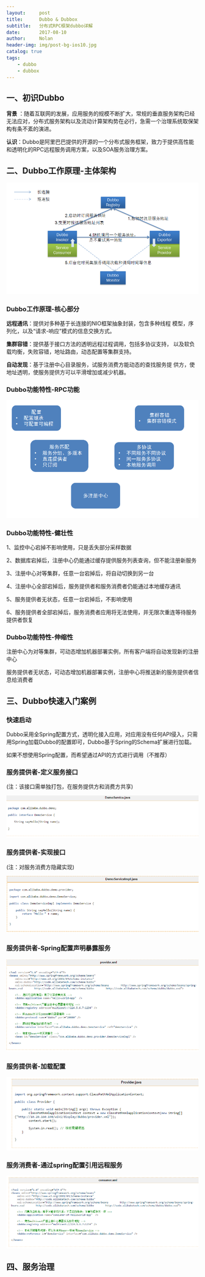 ```yaml
---
layout:     post
title:      Dubbo & Dubbox
subtitle:   分布式RPC框架dubbo详解
date:       2017-08-10
author:     Nolan
header-img: img/post-bg-ios10.jpg
catalog: true
tags:
    - dubbo
    - dubbox
---
```

## 一、初识Dubbo ##

**背景** ：随着互联网的发展，应用服务的规模不断扩大，常规的垂直服务架构已经无法应对，分布式服务架构以及流动计算架构势在必行，急需一个治理系统取保架构有条不紊的演进。

**认识**：Dubbo是阿里巴巴提供的开源的一个分布式服务框架，致力于提供高性能和透明化的RPC远程服务调用方案，以及SOA服务治理方案。

## 二、Dubbo工作原理-主体架构 ##

![dubbo架构设计](/img/dubbo_job_lc.jpg)

### Dubbo工作原理-核心部分 ###

**远程通讯**：提供对多种基于长连接的NIO框架抽象封装，包含多种线程
模型，序列化，以及“请求-响应”模式的信息交换方式。

**集群容错**：提供基于接口方法的透明远程过程调用，包括多协议支持，
以及软负载均衡，失败容错，地址路由，动态配置等集群支持。

**自动发现**：基于注册中心目录服务，试服务消费方能动态的查找服务提
供方，使地址透明，使服务提供方可以平滑增加或减少机器。

### Dubbo功能特性-RPC功能 ###

![dubbo RPC功能](/img/dubbo_rpc.jpg)

### Dubbo功能特性-健壮性 ###

1、监控中心宕掉不影响使用，只是丢失部分采样数据

2、数据库宕掉后，注册中心仍能通过缓存提供服务列表查询，但不能注册新服务

3、注册中心对等集群，任意一台宕掉后，将自动切换到另一台

4、注册中心全部宕掉后，服务提供者和服务消费者仍能通过本地缓存通讯

5、服务提供者无状态，任意一台宕掉后，不影响使用

6、服务提供者全部宕掉后，服务消费者应用将无法使用，并无限次重连等待服务提供者恢复

### Dubbo功能特性-伸缩性 ###

注册中心为对等集群，可动态增加机器部署实例，所有客户端将自动发现新的注册中心

服务提供者无状态，可动态增加机器部署实例，注册中心将推送新的服务提供者信息给消费者

## 三、Dubbo快速入门案例 ##

### 快速启动 ###
Dubbo采用全Spring配置方式，透明化接入应用，对应用没有任何API侵入，只需用Spring加载Dubbo的配置即可，Dubbo基于Spring的Schema扩展进行加载。

如果不想使用Spring配置，而希望通过API的方式进行调用（不推荐）
### 服务提供者-定义服务接口 ###
(注：该接口需单独打包，在服务提供方和消费方共享)

![定义接口](/img/dubbo_dyjk.jpg)
### 服务提供者-实现接口 ###
(注：对服务消费方隐藏实现)

![接口实现](/img/dubbo_jksx.jpg)
### 服务提供者-Spring配置声明暴露服务 ###
![暴露服务](/img/dubbo_plfw.jpg)
### 服务提供者-加载配置 ###
![启动服务](/img/dubbo_qdfw.jpg)
### 服务消费者-通过spring配置引用远程服务 ###
![消费服务](/img/dubbo_xffw.jpg)

## 四、服务治理 ##
